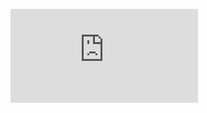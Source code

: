 <embed src="https://github.com/artemisak/DangerousCardiacArrhythmiasClassification/blob/main/Graphs/main.pdf"></embed>
